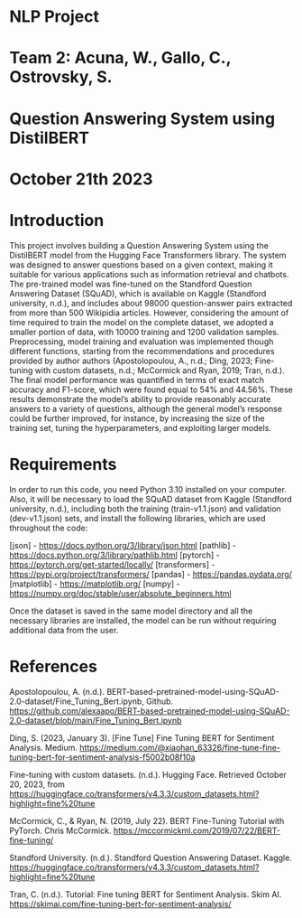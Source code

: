 # NLP Project
# Team 2: Acuna, W., Gallo, C., Ostrovsky, S.
# Question Answering System using DistilBERT
# October 21th 2023

# Introduction 
This project involves building a Question Answering System using the DistilBERT model from the Hugging Face Transformers library. The system was designed to answer questions based on a given context, making it suitable for various applications such as information retrieval and chatbots. The pre-trained model was fine-tuned on the Standford Question Answering Dataset (SQuAD), which is available on Kaggle (Standford university, n.d.), and includes about 98000 question-answer pairs extracted from more than 500 Wikipidia articles. However, considering the amount of time required to train the model on the complete dataset, we adopted a smaller portion of data, with 10000 training and 1200 validation samples. Preprocessing, model training and evaluation was implemented though different functions, starting from the recommendations and procedures provided by author authors (Apostolopoulou, A., n.d.; Ding, 2023; Fine-tuning with custom datasets, n.d.; McCormick and Ryan, 2019; Tran, n.d.). The final model performance was quantified in terms of exact match accuracy and F1-score, which were found equal to 54% and 44.56%. These results demonstrate the model’s ability to provide reasonably accurate answers to a variety of questions, although the general model’s response could be further improved, for instance, by increasing the size of the training set, tuning the hyperparameters, and exploiting larger models. 

# Requirements
In order to run this code, you need Python 3.10 installed on your computer. Also, it will be necessary to load the SQuAD dataset from Kaggle (Standford university, n.d.), including both the training (train-v1.1.json) and validation (dev-v1.1.json) sets, and install the following libraries, which are used throughout the code:

[json] - https://docs.python.org/3/library/json.html
[pathlib] - https://docs.python.org/3/library/pathlib.html
[pytorch] - https://pytorch.org/get-started/locally/
[transformers] - https://pypi.org/project/transformers/
[pandas] - https://pandas.pydata.org/
[matplotlib] - https://matplotlib.org/
[numpy] - https://numpy.org/doc/stable/user/absolute_beginners.html

Once the dataset is saved in the same model directory and all the necessary libraries are installed, the model can be run without requiring additional data from the user. 

# References

Apostolopoulou, A. (n.d.). BERT-based-pretrained-model-using-SQuAD-2.0-dataset/Fine_Tuning_Bert.ipynb, Github. https://github.com/alexaapo/BERT-based-pretrained-model-using-SQuAD-2.0-dataset/blob/main/Fine_Tuning_Bert.ipynb

Ding, S. (2023, January 3). [Fine Tune] Fine Tuning BERT for Sentiment Analysis. Medium. https://medium.com/@xiaohan_63326/fine-tune-fine-tuning-bert-for-sentiment-analysis-f5002b08f10a

Fine-tuning with custom datasets. (n.d.). Hugging Face. Retrieved October 20, 2023, from https://huggingface.co/transformers/v4.3.3/custom_datasets.html?highlight=fine%20tune

McCormick, C., & Ryan, N. (2019, July 22). BERT Fine-Tuning Tutorial with PyTorch. Chris McCormick. https://mccormickml.com/2019/07/22/BERT-fine-tuning/

Standford University. (n.d.). Standford Question Answering Dataset. Kaggle. https://huggingface.co/transformers/v4.3.3/custom_datasets.html?highlight=fine%20tune

Tran, C. (n.d.). Tutorial: Fine tuning BERT for Sentiment Analysis. Skim AI. https://skimai.com/fine-tuning-bert-for-sentiment-analysis/

